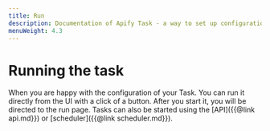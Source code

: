 ```yaml
---
title: Run
description: Documentation of Apify Task - a way to set up configuration of your Apify Actor for simplified usage.
menuWeight: 4.3
---
```


# [](#run-task)Running the task

When you are happy with the configuration of your Task. You can run it directly from the UI with a click of a button. After you start it, you will be directed to the run page. Tasks can also be started using the [API]({{@link api.md}}) or [scheduler]({{@link scheduler.md}}).
